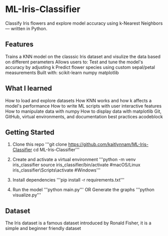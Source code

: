 # ML-Iris-Classifier
Classify Iris flowers and explore model accuracy using k-Nearest Neighbors — written in Python.

## Features
Trains a KNN model on the classsic Iris dataset and visulize the data based on different perameters 
Allows users to:
  Test and tune the model's accuracy by adjusting k
  Predict flower species using custom sepal/petal measurements
Built with:
  scikit-learn
  numpy
  matplotlib



## What I learned
How to load and explore datasets
How KNN works and how k affects a model's performance
How to write ML scripts with user interactive features
How to manipulate data with numpy
How to display data with matplotlib
Git, GitHub, virtual environments, and documentation best practices
acodeblock



## Getting Started
1. Clone this repo
   '''git clone https://github.com/kaitlynnam/ML-Iris-Classifier
   cd ML-Iris-Classifier'''

2. Create and activate a virtual environment
   '''python -m venv iris_classifier
   source iris_classifier/bin/activate #macOS/Linux
   iris_classifier\Scripts\activate #Windows'''

3. Install dependencies
   '''pip install -r requirements.txt'''

4. Run the model
   '''python main.py'''
   OR
   Generate the graphs
   '''python visualize.py'''




## Dataset
The Iris dataset is a famous dataset introduced by Ronald Fisher, it is a simple and beginner friendly dataset

